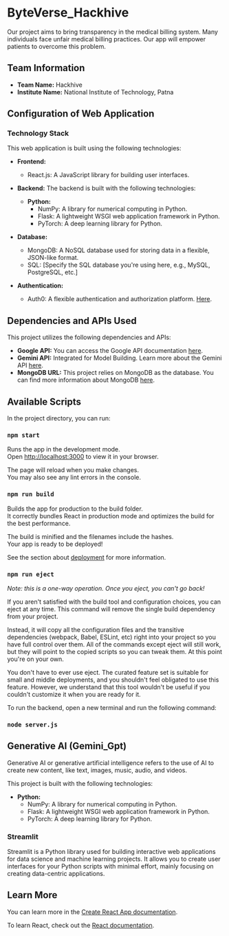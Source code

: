 # ByteVerse_Hackhive

Our project aims to bring transparency in the medical billing system. Many individuals face unfair medical billing practices. Our app will empower patients to overcome this problem.

## Team Information

- **Team Name:** Hackhive
- **Institute Name:** National Institute of Technology, Patna

## Configuration of Web Application

### Technology Stack

This web application is built using the following technologies:

- **Frontend:**
  - React.js: A JavaScript library for building user interfaces.
  
- **Backend:**
  The backend is built with the following technologies:

  - **Python:**
    - NumPy: A library for numerical computing in Python.
    - Flask: A lightweight WSGI web application framework in Python.
    - PyTorch: A deep learning library for Python.
    
- **Database:**
  - MongoDB: A NoSQL database used for storing data in a flexible, JSON-like format.
  - SQL: [Specify the SQL database you're using here, e.g., MySQL, PostgreSQL, etc.]
  
- **Authentication:**
  - Auth0: A flexible authentication and authorization platform. [Here](https://auth0.com/).

## Dependencies and APIs Used

This project utilizes the following dependencies and APIs:

- **Google API:** You can access the Google API documentation [here](https://developers.google.com/docs/api).
- **Gemini API:** Integrated for Model Building. Learn more about the Gemini API [here](https://developer.gemini.com/).
- **MongoDB URL:** This project relies on MongoDB as the database. You can find more information about MongoDB [here](https://www.mongodb.com/).

## Available Scripts

In the project directory, you can run:

### `npm start`

Runs the app in the development mode.\
Open [http://localhost:3000](http://localhost:3000) to view it in your browser.

The page will reload when you make changes.\
You may also see any lint errors in the console.

### `npm run build`

Builds the app for production to the build folder.\
It correctly bundles React in production mode and optimizes the build for the best performance.

The build is minified and the filenames include the hashes.\
Your app is ready to be deployed!

See the section about [deployment](https://facebook.github.io/create-react-app/docs/deployment) for more information.

### `npm run eject`

*Note: this is a one-way operation. Once you eject, you can't go back!*

If you aren't satisfied with the build tool and configuration choices, you can eject at any time. This command will remove the single build dependency from your project.

Instead, it will copy all the configuration files and the transitive dependencies (webpack, Babel, ESLint, etc) right into your project so you have full control over them. All of the commands except eject will still work, but they will point to the copied scripts so you can tweak them. At this point you're on your own.

You don't have to ever use eject. The curated feature set is suitable for small and middle deployments, and you shouldn't feel obligated to use this feature. However, we understand that this tool wouldn't be useful if you couldn't customize it when you are ready for it.

To run the backend, open a new terminal and run the following command:

### `node server.js`

## Generative AI (Gemini_Gpt)

Generative AI or generative artificial intelligence refers to the use of AI to create new content, like text, images, music, audio, and videos.

This project is built with the following technologies:

- **Python:**
  - NumPy: A library for numerical computing in Python.
  - Flask: A lightweight WSGI web application framework in Python.
  - PyTorch: A deep learning library for Python.

### Streamlit

Streamlit is a Python library used for building interactive web applications for data science and machine learning projects. It allows you to create user interfaces for your Python scripts with minimal effort, mainly focusing on creating data-centric applications.

## Learn More

You can learn more in the [Create React App documentation](https://facebook.github.io/create-react-app/docs/getting-started).

To learn React, check out the [React documentation](https://reactjs.org/).

